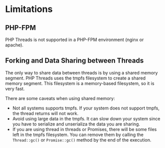 # Limitations

## PHP-FPM

PHP Threads is not supported in a PHP-FPM environment (nginx or apache).

## Forking and Data Sharing between Threads

The only way to share data between threads is by using a shared memory segment.
PHP Threads uses the tmpfs filesystem to create a shared memory segment.
This filesystem is a memory-based filesystem, so it is very fast.

There are some caveats when using shared memory:

- Not all systems supports tmpfs. If your system does not support tmpfs, the thread returns will not work.
- Avoid using large data in the tmpfs. It can slow down your system since you have to serialize and unserializa the data
  you are sharing.
- If you are using thread in threads or Promises, there will be some files left in the tmpfs filesystem.
  You can remove them by calling the `Thread::gc()` or `Promise::gc()` method by the end of the execution.
